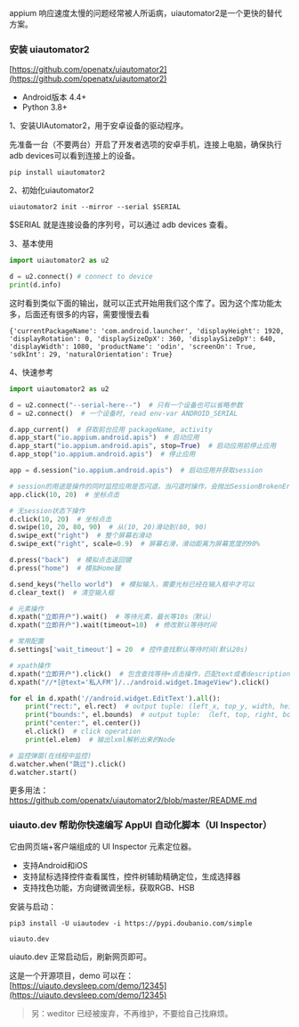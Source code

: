 
appium 响应速度太慢的问题经常被人所诟病，uiautomator2是一个更快的替代方案。

### 安装 uiautomator2

[https://github.com/openatx/uiautomator2](https://github.com/openatx/uiautomator2)

- Android版本 4.4+
- Python 3.8+

1、安装UIAutomator2，用于安卓设备的驱动程序。

先准备一台（不要两台）开启了开发者选项的安卓手机，连接上电脑，确保执行adb devices可以看到连接上的设备。

```shell
pip install uiautomator2
```

2、初始化uiautomator2

```shell
uiautomator2 init --mirror --serial $SERIAL
```

$SERIAL 就是连接设备的序列号，可以通过 adb devices 查看。

3、基本使用

```python
import uiautomator2 as u2

d = u2.connect() # connect to device
print(d.info)
```
这时看到类似下面的输出，就可以正式开始用我们这个库了。因为这个库功能太多，后面还有很多的内容，需要慢慢去看

```shell
{'currentPackageName': 'com.android.launcher', 'displayHeight': 1920, 'displayRotation': 0, 'displaySizeDpX': 360, 'displaySizeDpY': 640, 'displayWidth': 1080, 'productName': 'odin', 'screenOn': True, 'sdkInt': 29, 'naturalOrientation': True}
```
4、快速参考

```python
import uiautomator2 as u2

d = u2.connect("--serial-here--")  # 只有一个设备也可以省略参数
d = u2.connect()  # 一个设备时, read env-var ANDROID_SERIAL

d.app_current()  # 获取前台应用 packageName, activity
d.app_start("io.appium.android.apis")  # 启动应用
d.app_start("io.appium.android.apis", stop=True)  # 启动应用前停止应用
d.app_stop("io.appium.android.apis")  # 停止应用

app = d.session("io.appium.android.apis")  # 启动应用并获取session

# session的用途是操作的同时监控应用是否闪退，当闪退时操作，会抛出SessionBrokenError
app.click(10, 20)  # 坐标点击

# 无session状态下操作
d.click(10, 20)  # 坐标点击
d.swipe(10, 20, 80, 90)  # 从(10, 20)滑动到(80, 90)
d.swipe_ext("right")  # 整个屏幕右滑动
d.swipe_ext("right", scale=0.9)  # 屏幕右滑，滑动距离为屏幕宽度的90%

d.press("back")  # 模拟点击返回键
d.press("home")  # 模拟Home键

d.send_keys("hello world")  # 模拟输入，需要光标已经在输入框中才可以
d.clear_text()  # 清空输入框

# 元素操作
d.xpath("立即开户").wait()  # 等待元素，最长等10s（默认）
d.xpath("立即开户").wait(timeout=10)  # 修改默认等待时间

# 常用配置
d.settings['wait_timeout'] = 20  # 控件查找默认等待时间(默认20s)

# xpath操作
d.xpath("立即开户").click()  # 包含查找等待+点击操作，匹配text或者description等于立即开户的按钮
d.xpath("//*[@text='私人FM']/../android.widget.ImageView").click()

for el in d.xpath('//android.widget.EditText').all():
    print("rect:", el.rect)  # output tuple: (left_x, top_y, width, height)
    print("bounds:", el.bounds)  # output tuple: （left, top, right, bottom)
    print("center:", el.center())
    el.click()  # click operation
    print(el.elem)  # 输出lxml解析出来的Node

# 监控弹窗(在线程中监控)
d.watcher.when("跳过").click()
d.watcher.start()
```

更多用法：https://github.com/openatx/uiautomator2/blob/master/README.md

### uiauto.dev 帮助你快速编写 AppUI 自动化脚本（UI Inspector）

它由网页端+客户端组成的 UI Inspector 元素定位器。

- 支持Android和iOS
- 支持鼠标选择控件查看属性，控件树辅助精确定位，生成选择器
- 支持找色功能，方向键微调坐标，获取RGB、HSB

安装与启动：

```shell
pip3 install -U uiautodev -i https://pypi.doubanio.com/simple

uiauto.dev
```
uiauto.dev 正常启动后，刷新网页即可。

这是一个开源项目，demo 可以在： [https://uiauto.devsleep.com/demo/12345](https://uiauto.devsleep.com/demo/12345)

> 另：weditor 已经被废弃，不再维护，不要给自己找麻烦。